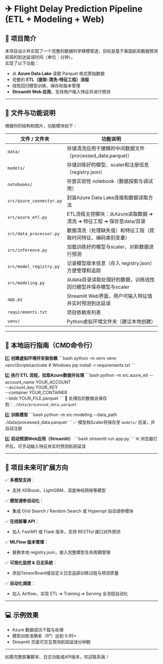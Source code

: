 
# ✈ Flight Delay Prediction Pipeline (ETL + Modeling + Web)

## 📌 项目简介
本项目设计并实现了一个完整的数据科学建模管道，目标是基于美国航班数据预测航班的到达延误时间（单位：分钟）。  
实现了以下功能：
- 从 **Azure Data Lake** 读取 Parquet 格式原始数据
- 完整的 **ETL（提取-清洗-特征工程）流程**
- 线性回归模型训练、保存和版本管理
- **Streamlit Web 应用**，支持用户输入特征并进行预测

---

## 📂 文件与功能说明
根据你的结构和图片，功能模块如下：

| 文件 / 文件夹               | 功能说明 |
|----------------------------|------------------------------------------------|
| `data/`                    | 存储清洗后用于建模的中间数据文件（processed_data.parquet） |
| `models/`                  | 存储训练好的模型、scaler和注册信息（registry.json） |
| `notebooks/`               | 存放实验性 notebook（数据探索与调试用） |
| `src/azure_connector.py`   | 封装Azure Data Lake连接和数据读取方法 |
| `src/azure_etl.py`         | ETL流程主控模块：从Azure读取数据 ➔ 清洗 ➔ 特征工程 ➔ 保存至data/目录 |
| `src/data_processor.py`    | 数据清洗（处理缺失值）和特征工程（提取时间特征、编码类别变量） |
| `src/inference.py`         | 加载训练好的模型与scaler，对新数据进行预测 |
| `src/model_registry.py`    | 记录模型版本信息（存入 registry.json）方便管理和追踪 |
| `src/modeling.py`          | 从data目录读取处理好的数据，训练线性回归模型并保存模型与scaler |
| `app.py`                   | Streamlit Web界面，用户可输入特征值并实时预测到达延误 |
| `requirements.txt`         | 项目依赖库列表 |
| `venv/`                    | Python虚拟环境文件夹（建议本地创建） |

---

## 🚀 本地运行指南（CMD命令行）

1️⃣ **创建虚拟环境并安装依赖**
\```bash
python -m venv venv
venv\Scripts\activate   # Windows
pip install -r requirements.txt
\```

2️⃣ **执行 ETL 流程，拉取Azure数据并处理**
\```bash
python -m src.azure_etl --account_name YOUR_ACCOUNT \
                        --account_key YOUR_KEY \
                        --container YOUR_CONTAINER \
                        --blob YOUR_FILE.parquet
\```
💾 处理后的数据会保存到：`./data/processed_data.parquet`

3️⃣ **训练模型**
\```bash
python -m src.modeling --data_path ./data/processed_data.parquet
\```
✅ 模型和Scaler将保存至 `models/` 目录，并自动注册

4️⃣ **启动预测Web应用（Streamlit）**
\```bash
streamlit run app.py
\```
🌐 浏览器打开后，可手动输入特征并实时预测航班延误

---

## 🌱 项目未来可扩展方向
✅ **多模型支持**：
- 支持 XGBoost、LightGBM、深度神经网络等模型

✅ **模型调参自动化**：
- 集成 Grid Search / Random Search 或 Hyperopt 自动调参模块

✅ **在线部署 API**：
- 加入 FastAPI 或 Flask 版本，支持 RESTful 接口对外预测

✅ **MLFlow 版本管理**：
- 替换本地 registry.json，接入完整模型生命周期管理

✅ **可视化监控 & 日志系统**：
- 添加TensorBoard或自定义日志追踪训练过程与预测质量

✅ **自动化调度**：
- 加入 Airflow，实现 ETL ➔ Training ➔ Serving 全流程自动化

---

## 💻 示例效果
- Azure 数据成功下载与处理
- 模型训练准确率（R²）达到 0.95+
- Streamlit 页面可交互预测航班延误分钟数

---

如需完整部署脚本、日志功能或API版本，欢迎联系我！
